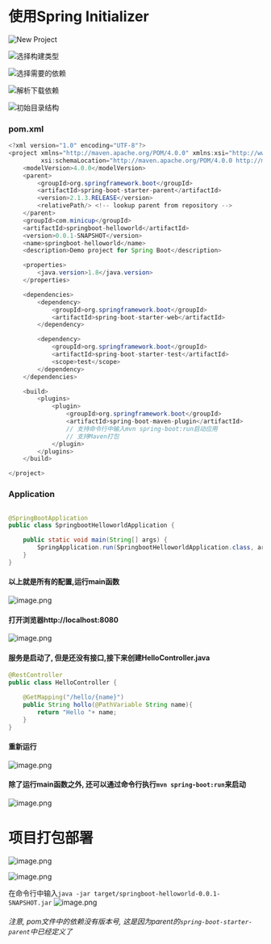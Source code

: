 # 使用Spring Initializer
![New Project ](https://upload-images.jianshu.io/upload_images/6214815-2d8586439881acf0.png?imageMogr2/auto-orient/strip%7CimageView2/2/w/1240)


![选择构建类型](https://upload-images.jianshu.io/upload_images/6214815-21d7102aabfa374e.png?imageMogr2/auto-orient/strip%7CimageView2/2/w/1240)


![选择需要的依赖](https://upload-images.jianshu.io/upload_images/6214815-0ced1baf30132e6a.png?imageMogr2/auto-orient/strip%7CimageView2/2/w/1240)

![解析下载依赖](https://upload-images.jianshu.io/upload_images/6214815-039f0fe5920bea24.png?imageMogr2/auto-orient/strip%7CimageView2/2/w/1240)

![初始目录结构](https://upload-images.jianshu.io/upload_images/6214815-ae5e83a751c48451.png?imageMogr2/auto-orient/strip%7CimageView2/2/w/1240)


### pom.xml
```java
<?xml version="1.0" encoding="UTF-8"?>
<project xmlns="http://maven.apache.org/POM/4.0.0" xmlns:xsi="http://www.w3.org/2001/XMLSchema-instance"
         xsi:schemaLocation="http://maven.apache.org/POM/4.0.0 http://maven.apache.org/xsd/maven-4.0.0.xsd">
    <modelVersion>4.0.0</modelVersion>
    <parent>
        <groupId>org.springframework.boot</groupId>
        <artifactId>spring-boot-starter-parent</artifactId>
        <version>2.1.3.RELEASE</version>
        <relativePath/> <!-- lookup parent from repository -->
    </parent>
    <groupId>com.minicup</groupId>
    <artifactId>springboot-helloworld</artifactId>
    <version>0.0.1-SNAPSHOT</version>
    <name>springboot-helloworld</name>
    <description>Demo project for Spring Boot</description>

    <properties>
        <java.version>1.8</java.version>
    </properties>

    <dependencies>
        <dependency>
            <groupId>org.springframework.boot</groupId>
            <artifactId>spring-boot-starter-web</artifactId>
        </dependency>

        <dependency>
            <groupId>org.springframework.boot</groupId>
            <artifactId>spring-boot-starter-test</artifactId>
            <scope>test</scope>
        </dependency>
    </dependencies>

    <build>
        <plugins>
            <plugin>
                <groupId>org.springframework.boot</groupId>
                <artifactId>spring-boot-maven-plugin</artifactId>
                // 支持命令行中输入mvn spring-boot:run启动应用
                // 支持Maven打包
            </plugin>
        </plugins>
    </build>

</project>

```


### Application
```java

@SpringBootApplication
public class SpringbootHelloworldApplication {

    public static void main(String[] args) {
        SpringApplication.run(SpringbootHelloworldApplication.class, args);
    }
}
```

#### 以上就是所有的配置,运行main函数
![image.png](https://upload-images.jianshu.io/upload_images/6214815-c01b1ecfc3c8fac5.png?imageMogr2/auto-orient/strip%7CimageView2/2/w/1240)

#### 打开浏览器http://localhost:8080

![image.png](https://upload-images.jianshu.io/upload_images/6214815-def67ebc2b100a6e.png?imageMogr2/auto-orient/strip%7CimageView2/2/w/1240)

#### 服务是启动了, 但是还没有接口,接下来创建HelloController.java


```java
@RestController
public class HelloController {

    @GetMapping("/hello/{name}")
    public String hollo(@PathVariable String name){
        return "Hello "+ name;
    }
}

```
#### 重新运行

![image.png](https://upload-images.jianshu.io/upload_images/6214815-d567e74eff25d646.png?imageMogr2/auto-orient/strip%7CimageView2/2/w/1240)

#### 除了运行main函数之外, 还可以通过命令行执行`mvn spring-boot:run`来启动

![image.png](https://upload-images.jianshu.io/upload_images/6214815-7538f5f4cc8733ce.png?imageMogr2/auto-orient/strip%7CimageView2/2/w/1240)

# 项目打包部署

![image.png](https://upload-images.jianshu.io/upload_images/6214815-ce90c44f6bbaa46f.png?imageMogr2/auto-orient/strip%7CimageView2/2/w/1240)

![image.png](https://upload-images.jianshu.io/upload_images/6214815-d27e23d02f3a91d3.png?imageMogr2/auto-orient/strip%7CimageView2/2/w/1240)

在命令行中输入`java -jar target/springboot-helloworld-0.0.1-SNAPSHOT.jar`
![image.png](https://upload-images.jianshu.io/upload_images/6214815-368cdb4e47415601.png?imageMogr2/auto-orient/strip%7CimageView2/2/w/1240)


###### 注意, pom文件中的依赖没有版本号, 这是因为parent的`spring-boot-starter-parent`中已经定义了
